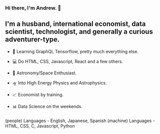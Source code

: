 ### Hi there, I'm Andrew. 👋

## I'm a husband, international economist, data scientist, technologist, and generally a curious adventurer-type. 

- 🌱 Learning GraphQl, Tensorflow, pretty much everything else. 

- 💻 Do HTML, CSS, Javascript, React and a few others.

- 🔭 Astronomy/Space Enthusiast.

- 🛸 Into High Energy Physics and Astrophysics.

- 📈 Economist by training.

- 📊 Data Science on the weekends.


###
(people) Languages - English, Japanese, Spanish
(machine) Languages - HTML, CSS, C, Javascript, Python
